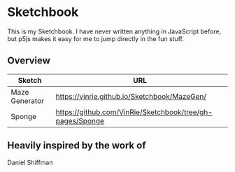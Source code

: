 # Sketchbook
This is my Sketchbook. I have never written anything in JavaScript before, but p5js makes it easy for me to jump directly in the fun stuff.


## Overview


| Sketch          | URL           |
| -------------   | ------------- |
| Maze Generator  |  https://vinrie.github.io/Sketchbook/MazeGen/ |
| Sponge    | https://github.com/VinRie/Sketchbook/tree/gh-pages/Sponge  |



## Heavily inspired by the work of
Daniel Shiffman



